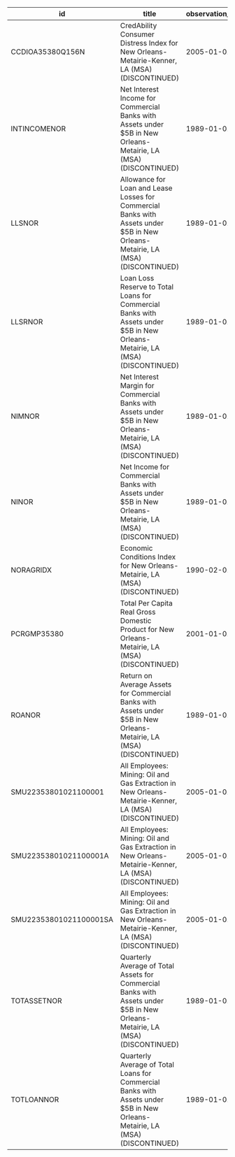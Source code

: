 | id                     | title                                                                                                                           | observation_start   | observation_end   |
|------------------------|---------------------------------------------------------------------------------------------------------------------------------|---------------------|-------------------|
| CCDIOA35380Q156N       | CredAbility Consumer Distress Index for New Orleans-Metairie-Kenner, LA (MSA) (DISCONTINUED)                                    | 2005-01-01          | 2013-01-01        |
| INTINCOMENOR           | Net Interest Income for Commercial Banks with Assets under $5B in New Orleans-Metairie, LA (MSA) (DISCONTINUED)                 | 1989-01-01          | 2020-07-01        |
| LLSNOR                 | Allowance for Loan and Lease Losses for Commercial Banks with Assets under $5B in New Orleans-Metairie, LA (MSA) (DISCONTINUED) | 1989-01-01          | 2020-07-01        |
| LLSRNOR                | Loan Loss Reserve to Total Loans for Commercial Banks with Assets under $5B in New Orleans-Metairie, LA (MSA) (DISCONTINUED)    | 1989-01-01          | 2020-07-01        |
| NIMNOR                 | Net Interest Margin for Commercial Banks with Assets under $5B in New Orleans-Metairie, LA (MSA) (DISCONTINUED)                 | 1989-01-01          | 2020-07-01        |
| NINOR                  | Net Income for Commercial Banks with Assets under $5B in New Orleans-Metairie, LA (MSA) (DISCONTINUED)                          | 1989-01-01          | 2020-07-01        |
| NORAGRIDX              | Economic Conditions Index for New Orleans-Metairie, LA (MSA) (DISCONTINUED)                                                     | 1990-02-01          | 2019-12-01        |
| PCRGMP35380            | Total Per Capita Real Gross Domestic Product for New Orleans-Metairie, LA (MSA) (DISCONTINUED)                                  | 2001-01-01          | 2017-01-01        |
| ROANOR                 | Return on Average Assets for Commercial Banks with Assets under $5B in New Orleans-Metairie, LA (MSA) (DISCONTINUED)            | 1989-01-01          | 2020-07-01        |
| SMU22353801021100001   | All Employees: Mining: Oil and Gas Extraction in New Orleans-Metairie-Kenner, LA (MSA) (DISCONTINUED)                           | 2005-01-01          | 2013-12-01        |
| SMU22353801021100001A  | All Employees: Mining: Oil and Gas Extraction in New Orleans-Metairie-Kenner, LA (MSA) (DISCONTINUED)                           | 2005-01-01          | 2012-01-01        |
| SMU22353801021100001SA | All Employees: Mining: Oil and Gas Extraction in New Orleans-Metairie-Kenner, LA (MSA) (DISCONTINUED)                           | 2005-01-01          | 2013-12-01        |
| TOTASSETNOR            | Quarterly Average of Total Assets for Commercial Banks with Assets under $5B in New Orleans-Metairie, LA (MSA) (DISCONTINUED)   | 1989-01-01          | 2020-07-01        |
| TOTLOANNOR             | Quarterly Average of Total Loans for Commercial Banks with Assets under $5B in New Orleans-Metairie, LA (MSA) (DISCONTINUED)    | 1989-01-01          | 2020-07-01        |